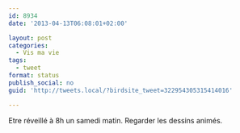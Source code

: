 ```yaml
---
id: 8934
date: '2013-04-13T06:08:01+02:00'

layout: post
categories:
  - Vis ma vie
tags:
  - tweet
format: status
publish_social: no
guid: 'http://tweets.local/?birdsite_tweet=322954305315414016'

---
```


Etre réveillé à 8h un samedi matin. Regarder les dessins animés.